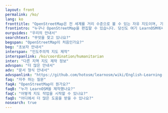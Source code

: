 ```yaml
---
layout: front
permalink: /ko/
lang: ko
fronttitle: "OpenStreetMap은 전 세계를 거리 수준으로 볼 수 있는 자유 지도이며, 기여자들이 제작합니다."
frontintro: "누구나 OpenStreetMap을 편집할 수 있습니다. 당신도 여기 LearnOSM에서 OpenStreetMap에 기여하는 법과 OpenStreetMap을 사용하는 법, OpenStreetMap 데이터를 사용하는 법을 이해하기 쉬운 단계별 안내서를 볼 수 있습니다. 만약 당신이 OpenStreetMap 워크숍을 열고 싶다면, LearnOSM 교육자 자질을 확인하세요."
ourguides: "우리의 안내서"
searchtext: "무엇을 찾고 있나요?"
begspan: "OpenStreetMap이 처음인가요?"
beg: "초보자 안내서"
interspan: "인도주의적 지도 제작"
interspanlink: /ko/coordination/humanitarian
inter: "다른 지역 지도 제작 정보"
advspan: "더 많은 안내서"
adv: "문서 형식 안내서"
advspanlink: "https://github.com/hotosm/learnosm/wiki/English-Learning-Guides/"
faq: "자주 하는 질문"
faqA: "OpenStreetMap이 뭔가요?"
faqB: "누가 LearnOSM을 제작했나요?"
faqC: "어떻게 지도 작업을 시작할 수 있나요?"
faqD: "어디에서 더 많은 도움을 받을 수 있나요?"
nosearch: true
---
```


